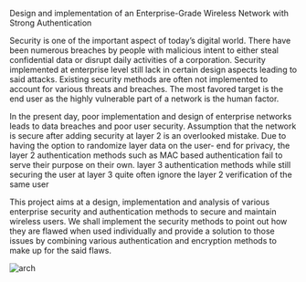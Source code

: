 Design and implementation of an Enterprise-Grade Wireless Network with Strong Authentication


Security is one of the important aspect of today’s digital world. There have been numerous
breaches by people with malicious intent to either steal confidential data or disrupt daily activities
of a corporation. Security implemented at enterprise level still lack in certain design aspects
leading to said attacks. Existing security methods are often not implemented to account for various
threats and breaches. The most favored target is the end user as the highly vulnerable part of a
network is the human factor.

In the present day, poor implementation and design of enterprise networks leads to data
breaches and poor user security. Assumption that the network is secure after adding security at
layer 2 is an overlooked mistake. Due to having the option to randomize layer data on the user-
end for privacy, the layer 2 authentication methods such as MAC based authentication fail to serve
their purpose on their own. layer 3 authentication methods while still securing the user at layer 3
quite often ignore the layer 2 verification of the same user

This project aims at a design, implementation and analysis of various enterprise security
and authentication methods to secure and maintain wireless users. We shall implement the security
methods to point out how they are flawed when used individually and provide a solution to those
issues by combining various authentication and encryption methods to make up for the said flaws.


![arch](https://github.com/user-attachments/assets/8ffa65eb-293a-4f42-a269-51f949a805f3)



